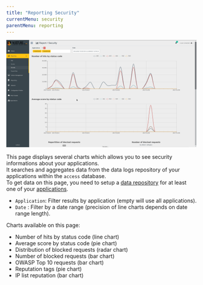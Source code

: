 ```yaml
---
title: "Reporting Security"
currentMenu: security
parentMenu: reporting
---
```


![Vulture GUI](/doc/img/report_security.png)

This page displays several charts which allows you to see security informations about your applications.<br/>
It searches and aggregates data from the data logs repository of your applications within the `access` database.<br/>
To get data on this page, you need to setup a [data repository](/doc/repositories/repo.html) for at least one of your [applications](/doc/app/logs).<br/>

- `Application`: Filter results by application (empty will use all applications).
- `Date` : Filter by a date range (precision of line charts depends on date range length).

Charts available on this page:
- Number of hits by status code (line chart)
- Average score by status code (pie chart)
- Distribution of blocked requests  (radar chart)
- Number of blocked requests (bar chart)
- OWASP Top 10 requests (bar chart)
- Reputation tags (pie chart)
- IP list reputation (bar chart)
